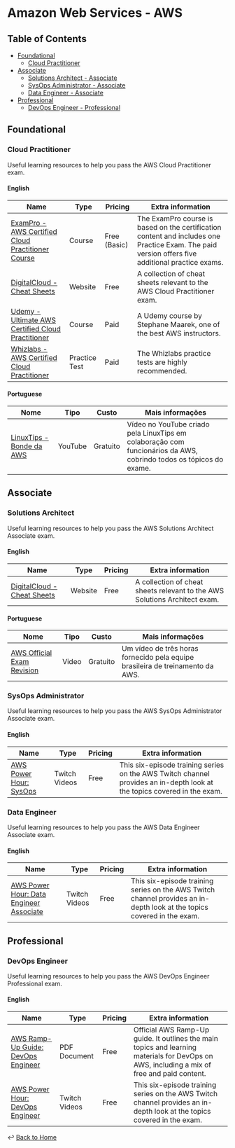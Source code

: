 # Amazon Web Services - AWS

## Table of Contents

- [Foundational](#foundational)
  - [Cloud Practitioner](#cloud-practitioner)
- [Associate](#associate)
  - [Solutions Architect - Associate](#solutions-architect)
  - [SysOps Administrator - Associate](#sysops-administrator)
  - [Data Engineer - Associate](#data-engineer)
- [Professional](#professional)
  - [DevOps Engineer - Professional](#devops-engineer)

## Foundational

### Cloud Practitioner

Useful learning resources to help you pass the AWS Cloud Practitioner exam.  

#### English

| Name | Type | Pricing | Extra information
| ---- | ---- | ------| -------------- |
| [ExamPro - AWS Certified Cloud Practitioner Course](https://www.exampro.co/clf-c01) | Course | Free (Basic) | The ExamPro course is based on the certification content and includes one Practice Exam. The paid version offers five additional practice exams.
| [DigitalCloud - Cheat Sheets](https://digitalcloud.training/category/aws-cheat-sheets/aws-cloud-practitioner) | Website | Free | A collection of cheat sheets relevant to the AWS Cloud Practitioner exam.
| [Udemy - Ultimate AWS Certified Cloud Practitioner](https://www.udemy.com/course/aws-certified-cloud-practitioner-new/) | Course | Paid | A Udemy course by Stephane Maarek, one of the best AWS instructors.
| [Whizlabs - AWS Certified Cloud Practitioner](https://www.whizlabs.com/aws-certified-cloud-practitioner/) | Practice Test | Paid | The Whizlabs practice tests are highly recommended.

#### Portuguese

| Nome | Tipo | Custo | Mais informações 
| ---- | ---- | ------| -------------- |
| [LinuxTips - Bonde da AWS](https://www.youtube.com/watch?v=VrQVDbgwFDs&t=10s) | YouTube | Gratuito | Vídeo no YouTube criado pela LinuxTips em colaboração com funcionários da AWS, cobrindo todos os tópicos do exame.


## Associate

### Solutions Architect

Useful learning resources to help you pass the
AWS Solutions Architect Associate exam.  

#### English

| Name | Type | Pricing | Extra information
| ---- | ---- | ------| -------------- |
| [DigitalCloud - Cheat Sheets](https://digitalcloud.training/category/aws-cheat-sheets/aws-solutions-architect-associate/) | Website | Free | A collection of cheat sheets relevant to the AWS Solutions Architect exam.

#### Portuguese

| Nome | Tipo | Custo | Mais informações 
| ---- | ---- | ------| -------------- |
| [AWS Official Exam Revision](https://pages.awscloud.com/LATAM-event-OE-get-cert-saa-ptbr-sob-demanda-2022-confirmation.html) | Video | Gratuito | Um vídeo de três horas fornecido pela equipe brasileira de treinamento da AWS.

### SysOps Administrator

Useful learning resources to help you pass the
AWS SysOps Administrator Associate exam.  

#### English

| Name | Type | Pricing | Extra information
| ---- | ---- | ------| -------------- |
| [AWS Power Hour: SysOps](https://pages.awscloud.com/global-traincert-twitch-sysops.html) | Twitch Videos | Free | This six-episode training series on the AWS Twitch channel provides an in-depth look at the topics covered in the exam.

### Data Engineer

Useful learning resources to help you pass the
AWS Data Engineer Associate exam.  

#### English

| Name | Type | Pricing | Extra information
| ---- | ---- | ------| -------------- |
| [AWS Power Hour: Data Engineer Associate](https://pages.awscloud.com/GLOBAL-other-T2-Traincert-AWS-Power-Hour-Data-Engineer-Associate-Season1-2024-reg.html) | Twitch Videos | Free | This six-episode training series on the AWS Twitch channel provides an in-depth look at the topics covered in the exam.

## Professional

### DevOps Engineer

Useful learning resources to help you pass the
AWS DevOps Engineer Professional exam.  

#### English

| Name | Type | Pricing | Extra information
| ---- | ---- | ------| -------------- |
| [AWS Ramp-Up Guide: DevOps Engineer](https://d1.awsstatic.com/training-and-certification/ramp-up_guides/Ramp-Up_Guide_DevOps.pdf) | PDF Document | Free | Official AWS Ramp-Up guide. It outlines the main topics and learning materials for DevOps on AWS, including a mix of free and paid content.
| [AWS Power Hour: DevOps Engineer](https://pages.awscloud.com/GLOBAL-other-LS-AWS-Power-Hour-DevOps-Engineer-2023-reg.html) | Twitch Videos | Free | This six-episode training series on the AWS Twitch channel provides an in-depth look at the topics covered in the exam.

:leftwards_arrow_with_hook: [Back to Home](https://github.com/bfeliano/devops-journey)

